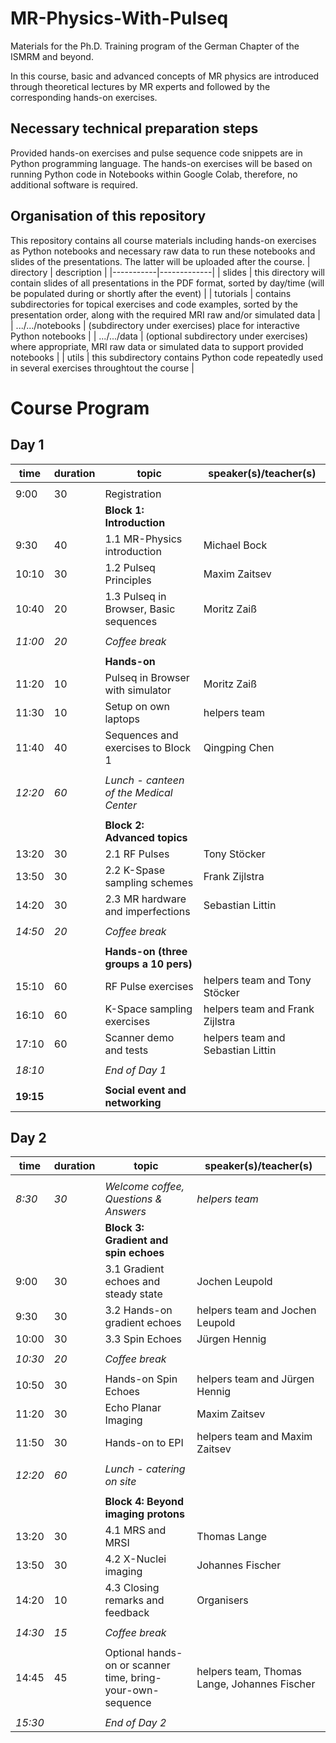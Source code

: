 # MR-Physics-With-Pulseq
Materials for the Ph.D. Training program of the German Chapter of the ISMRM and beyond.


In this course, basic and advanced concepts of MR physics are introduced through theoretical lectures by MR experts and followed by the corresponding hands-on exercises. 

## Necessary technical preparation steps
Provided hands-on exercises and pulse sequence code snippets are in Python programming language. The hands-on exercises will be based on running Python code in Notebooks within Google Colab, therefore, no additional software is required.

## Organisation of this repository
This repository contains all course materials including hands-on exercises as Python notebooks and necessary raw data to run these notebooks and slides of the presentations. The latter will be uploaded after the course.
| directory | description |
|-----------|-------------|
| slides    | this directory will contain slides of all presentations in the PDF format, sorted by day/time (will be populated during or shortly after the event) |
| tutorials | contains subdirectories for topical exercises and code examples, sorted by the presentation order, along with the required MRI raw and/or simulated data | 
| .../.../notebooks | (subdirectory under exercises) place for interactive Python notebooks |
| .../.../data | (optional subdirectory under exercises) where appropriate, MRI raw data or simulated data to support provided notebooks |
| utils     | this subdirectory contains Python code repeatedly used in several exercises throughtout the course |

# Course Program 
## Day 1
| time  | duration | topic                                 | speaker(s)/teacher(s)             |
|-------|----------|---------------------------------------|-----------------------------------|
|       |          |                                       |                                   |
| 9:00  | 30       | Registration                          |                                   |
|       |          | **Block 1: Introduction**             |                                   |
| 9:30  | 40       | 1.1 MR-Physics introduction               | Michael Bock                      |
| 10:10 | 30       | 1.2 Pulseq Principles                     | Maxim Zaitsev                     |
| 10:40 | 20       | 1.3 Pulseq in Browser, Basic sequences    | Moritz Zaiß                       |
|       |          |                                       |                                   |
| *11:00* | *20*   | *Coffee break*                        |                                   |
|       |          |                                       |                                   |
|       |          | **Hands-on**                          |                                   |
| 11:20 | 10       | Pulseq in Browser with simulator      | Moritz Zaiß                       |
| 11:30 | 10       | Setup on own laptops                  | helpers team                      |
| 11:40 | 40       | Sequences and exercises to Block 1    | Qingping Chen                     |
|       |          |                                       |                                   |
| *12:20* | *60*   | *Lunch - canteen of the Medical Center* |                                 |
|       |          |                                       |                                   |
|       |          | **Block 2: Advanced topics**          |                                   |
| 13:20 | 30       | 2.1 RF Pulses                             | Tony Stöcker                      |
| 13:50 | 30       | 2.2 K-Spase sampling schemes              | Frank Zijlstra                    |
| 14:20 | 30       | 2.3 MR hardware and imperfections         | Sebastian Littin                  |
|       |          |                                       |                                   |
| *14:50* | *20*   | *Coffee break*                        |                                   |
|       |          |                                       |                                   |
|       |          | **Hands-on (three groups a 10 pers)** |                                   |
| 15:10 | 60       | RF Pulse exercises                    | helpers team and Tony Stöcker     |
| 16:10 | 60       | K-Space sampling exercises            | helpers team and Frank Zijlstra   |
| 17:10 | 60       | Scanner demo and tests                | helpers team and Sebastian Littin |
|       |          |                                       |                                   |
| *18:10* |        | *End of Day 1*                        |                                   |
|       |          |                                       |                                   |
| **19:15** |      | **Social event and networking**       |                                   |

## Day 2
| time  | duration | topic                                                      | speaker(s)/teacher(s)                        |
|-------|----------|------------------------------------------------------------|----------------------------------------------|
|       |          |                                                            |                                              |
| *8:30* | *30*    | *Welcome coffee, Questions & Answers*                      | *helpers team*                               |
|       |          | **Block 3: Gradient and spin echoes**                      |                                              |
| 9:00  | 30       | 3.1 Gradient echoes and steady state                           | Jochen Leupold                               |
| 9:30  | 30       | 3.2 Hands-on gradient echoes                                   | helpers team and Jochen Leupold              |
| 10:00 | 30       | 3.3 Spin Echoes                                                | Jürgen Hennig                                |
|       |          |                                                            |                                              |
| *10:30* | *20*   | *Coffee break*                                             |                                              |
|       |          |                                                            |                                              |
| 10:50 | 30       | Hands-on Spin Echoes                                       | helpers team and Jürgen Hennig               |
| 11:20 | 30       | Echo Planar Imaging                                        | Maxim Zaitsev                                |
| 11:50 | 30       | Hands-on to EPI                                            | helpers team and Maxim Zaitsev               |
|       |          |                                                            |                                              |
| *12:20* | *60*   | *Lunch - catering on site*                                 |                                              |
|       |          |                                                            |                                              |
|       |          | **Block 4: Beyond imaging protons**                        |                                              |
| 13:20 | 30       | 4.1 MRS and MRSI                                               | Thomas Lange                                 |
| 13:50 | 30       | 4.2 X-Nuclei imaging                                           | Johannes Fischer                             |
| 14:20 | 10       | 4.3 Closing remarks and feedback                               | Organisers                                   |
|       |          |                                                            |                                              |
| *14:30* | *15*   | *Coffee break*                                             |                                              |
|       |          |                                                            |                                              |
| 14:45 | 45       | Optional hands-on or scanner time, bring-your-own-sequence | helpers team, Thomas Lange, Johannes Fischer |
|       |          |                                                            |                                              |
| *15:30* |        | *End of Day 2*                                             |                                              |

